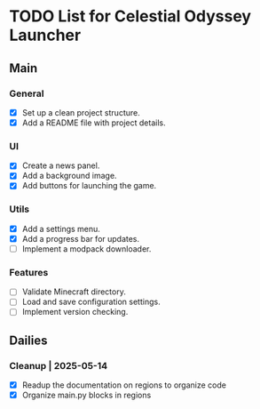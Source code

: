# TODO List for Celestial Odyssey Launcher

## Main

### General
- [x] Set up a clean project structure.
- [x] Add a README file with project details.

### UI
- [x] Create a news panel.
- [x] Add a background image.
- [x] Add buttons for launching the game.

### Utils
- [x] Add a settings menu.
- [x] Add a progress bar for updates.
- [ ] Implement a modpack downloader.

### Features
- [ ] Validate Minecraft directory.
- [ ] Load and save configuration settings.
- [ ] Implement version checking.

## Dailies

### Cleanup | 2025-05-14
 - [x] Readup the documentation on regions to organize code
 - [x] Organize main.py blocks in regions
